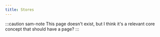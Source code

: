 ```yaml
---
title: Stores
---
```


:::caution sam-note
This page doesn't exist, but I think it's a relevant core concept that should have a page?
:::